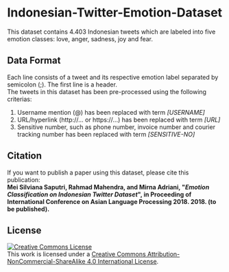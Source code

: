 # Indonesian-Twitter-Emotion-Dataset

This dataset contains 4.403 Indonesian tweets which are labeled into five emotion classes: love, anger, sadness, joy and fear. 

## Data Format
Each line consists of a tweet and its respective emotion label separated by semicolon (;). The first line is a header. </br>
The tweets in this dataset has been pre-processed using the following criterias:
1. Username mention (@) has been replaced with term *[USERNAME]*
2. URL/hyperlink (http://... or https://...) has been replaced with term *[URL]*
3. Sensitive number, such as phone number, invoice number and courier tracking number has been replaced with term *[SENSITIVE-NO]*  

## Citation
If you want to publish a paper using this dataset, please cite this publication: <br />
**Mei Silviana Saputri, Rahmad Mahendra, and Mirna Adriani, "*Emotion Classification on Indonesian Twitter Dataset*", in Proceeding of International Conference on Asian Language Processing 2018. 2018. (to be published).**


## License
<a rel="license" href="http://creativecommons.org/licenses/by-nc-sa/4.0/"><img alt="Creative Commons License" style="border-width:0" src="https://i.creativecommons.org/l/by-nc-sa/4.0/88x31.png" /></a><br />This work is licensed under a <a rel="license" href="http://creativecommons.org/licenses/by-nc-sa/4.0/">Creative Commons Attribution-NonCommercial-ShareAlike 4.0 International License</a>.
